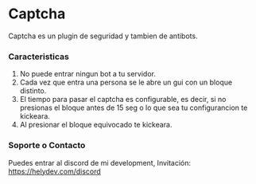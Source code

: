 # Captcha

Captcha es un plugin de seguridad y tambien de antibots.

### Caracteristicas

1. No puede entrar ningun bot a tu servidor.
2. Cada vez que entra una persona se le abre un gui con un bloque distinto.
3. El tiempo para pasar el captcha es configurable, es decir, si no presionas el bloque antes de 15 seg o lo que sea tu configurancion te kickeara.
4. Al presionar el bloque equivocado te kickeara.

### Soporte o Contacto

Puedes entrar al discord de mi development, Invitación: https://helydev.com/discord 
